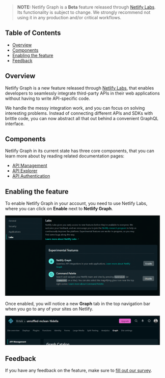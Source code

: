> **NOTE:** Netlify Graph is a **Beta** feature released through [Netlify Labs](https://www.netlify.com/blog/2021/03/31/test-drive-netlify-beta-features-with-netlify-labs/). Its functionality is subject to change. We strongly recommend not using it in any production and/or critical workflows.

## Table of Contents

- [Overview](#overview)
- [Components](#components)
- [Enabling the feature](#enabling-the-feature)
- [Feedback](#feedback)

## Overview

Netlify Graph is a new feature released through [Netlify Labs](https://www.netlify.com/blog/2021/03/31/test-drive-netlify-beta-features-with-netlify-labs/), that enables developers to seamlessly integrate third-party APIs in their web applications without having to write API-specific code.

We handle the messy integration work, and you can focus on solving interesting problems. Instead of connecting different APIs and SDKs with brittle code, you can now abstract all that out behind a convenient GraphQL interface.

## Components

Netlify Graph in its current state has three core components, that you can learn more about by reading related documentation pages:

- [API Management](api-management.md)
- [API Explorer](api-explorer.md)
- [API Authentication](api-authentication.md)

## Enabling the feature

To enable Netlify Graph in your account, you need to use Netlify Labs, where you can click on **Enable** next to **Netlify Graph**.

![Enabling Netlify Graph in Netlify Labs](../../../media/graph/enable-labs.gif)

Once enabled, you will notice a new **Graph** tab in the top navigation bar when you go to any of your sites on Netlify.

![Top nav bar showing Netlify Graph](../../../media/graph/graph-top-nav.png)

## Feedback

If you have any feedback on the feature, make sure to [fill out our survey](https://ntl.fyi/apiauthsurvey).